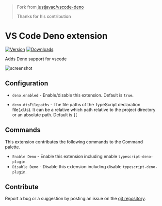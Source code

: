 > Fork from [justjavac/vscode-deno](https://github.com/justjavac/vscode-deno)
>
> Thanks for his contribution

# VS Code Deno extension

[![Version](https://vsmarketplacebadge.apphb.com/version/axetroy.vscode-deno.svg)](https://marketplace.visualstudio.com/items?itemName=axetroy.vscode-deno)
[![Downloads](https://vsmarketplacebadge.apphb.com/downloads/axetroy.vscode-deno.svg)](https://marketplace.visualstudio.com/items?itemName=axetroy.vscode-deno)

Adds Deno support for vscode

![screenshot](screenshot.gif)

## Configuration

- `deno.enabled` - Enable/disable this extension. Default is `true`.

- `deno.dtsFilepaths` - The file paths of the TypeScript declaration file(.d.ts). It can be a relative which path relative to the project directory or an absolute path. Default is `[]`

## Commands

This extension contributes the following commands to the Command palette.

- `Enable Deno` - Enable this extension including enable `typescript-deno-plugin`.
- `Disable Deno` - Disable this extension including disable `typescript-deno-plugin`.

## Contribute

Report a bug or a suggestion by posting an issue on the [git repository](https://github.com/axetroy/vscode-deno).
